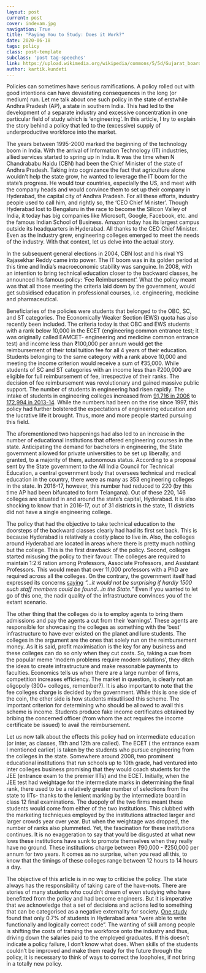 ```yaml
---
layout: post
current: post
cover: indexam.jpg
navigation: True
title: "Paying You to Study: Does it Work?"
date: 2020-06-18
tags: policy
class: post-template
subclass: 'post tag-speeches'
link: https://upload.wikimedia.org/wikipedia/commons/5/5d/Gujarat_board_exam.jpg
author: kartik.kundeti
---
```

Policies can sometimes have serious ramifications. A policy rolled out with good intentions can have devastating consequences in the long (or medium) run. Let me talk about one such policy in the state of erstwhile Andhra Pradesh (AP), a state in southern India. This had led to the development of a separate industry and excessive concentration in one particular field of study which is ‘engineering’. In this article, I try to explain the story behind a policy that led to the (excessive) supply of underproductive workforce into the market.

The years between 1995-2000 marked the beginning of the technology boom in India. With the arrival of Information Technology (IT) industries, allied services started to spring up in India. It was the time when N Chandrababu Naidu (CBN) had been the Chief Minister of the state of Andhra Pradesh. Taking into cognizance the fact that agriculture alone wouldn’t help the state grow, he wanted to leverage the IT boom for the state’s progress. He would tour countries, especially the US, and meet with the company heads and would convince them to set up their company in Hyderabad, the capital city of Andhra Pradesh. For all these efforts, industry people used to call him, and rightly so, the ‘CEO Chief Minister’. Though Hyderabad lost to Bengaluru in the race to become the Silicon Valley of India, it today has big companies like Microsoft, Google, Facebook, etc. and the famous Indian School of Business. Amazon today has its largest campus outside its headquarters in Hyderabad. All thanks to the CEO Chief Minister. Even as the industry grew, engineering colleges emerged to meet the needs of the industry. With that context, let us delve into the actual story.

In the subsequent general elections in 2004, CBN lost and his rival YS Rajasekhar Reddy came into power. The IT boom was in its golden period at this time and India’s macroeconomic stability was sanguine. In 2008, with an intention to bring technical education closer to the backward classes, he announced his famous policy: ‘Fee Reimbursement’. What the policy meant was that all those meeting the criteria laid down by the government, would get subsidised education in professional courses, i.e. engineering, medicine and pharmaceutical.

Beneficiaries of the policies were students that belonged to the OBC, SC, and ST categories. The Economically Weaker Section (EWS) quota has also recently been included. The criteria today is that OBC and EWS students with a rank below 10,000 in the ECET (engineering common entrance test; it was originally called EAMCET- engineering and medicine common entrance test) and income less than ₹100,000 per annum would get the reimbursement of their total tuition fee for all 4 years of their education. Students belonging to the same category with a rank above 10,000 and meeting the income criterion would receive a sum of ₹35,000. While students of SC and ST categories with an income less than ₹200,000 are eligible for full reimbursement of fee, irrespective of their ranks. The decision of fee reimbursement was revolutionary and gained massive public support. The number of students in engineering had risen rapidly. The intake of students in engineering colleges increased from [91,716 in 2006](https://shodhganga.inflibnet.ac.in/bitstream/10603/124153/11/11_chapter%201.pdf) to [172,994 in 2013-14](https://www.aicte-india.org/sites/default/files/Perspective%20Plan%20for%20Telangana.pdf). While the numbers had been on the rise since 1997, this policy had further bolstered the expectations of engineering education and the lucrative life it brought. Thus, more and more people started pursuing this field.

The aforementioned two happenings had also led to an increase in the number of educational institutions that offered engineering courses in the state. Anticipating the demand for bachelors in engineering, the State government allowed for private universities to be set up liberally, and granted, to a majority of them, autonomous status. According to a proposal sent by the State government to the All India Council for Technical Education, a central government body that oversees technical and medical education in the country, there were as many as 353 engineering colleges in the state. In 2016-17, however, this number had reduced to 220 (by this time AP had been bifurcated to form Telangana). Out of these 220, 146 colleges are situated in and around the state’s capital, Hyderabad. It is also shocking to know that in 2016-17, out of 31 districts in the state, 11 districts did not have a single engineering college.

The policy that had the objective to take technical education to the doorsteps of the backward classes clearly had had its first set back. This is because Hyderabad is relatively a costly place to live in. Also, the colleges around Hyderabad are located in areas where there is pretty much nothing but the college. This is the first drawback of the policy. Second, colleges started misusing the policy to their favour. The colleges are required to maintain 1:2:6 ration among Professors, Associate Professors, and Assistant Professors. This would mean that over 11,000 professors with a PhD are required across all the colleges. On the contrary, the government itself had expressed its concerns [saying](https://www.aicte-india.org/sites/default/files/Perspective%20Plan%20for%20Telangana.pdf) *“…it would not be surprising if hardly 1500 such staff members could be found…in the State.”* Even if you wanted to let go of this one, the nadir quality of the infrastructure convinces you of the extant scenario.

The other thing that the colleges do is to employ agents to bring them admissions and pay the agents a cut from their ‘earnings’. These agents are responsible for showcasing the colleges as something with the ‘best’ infrastructure to have ever existed on the planet and lure students. The colleges in the argument are the ones that solely run on the reimbursement money. As it is said, profit maximisation is the key for any business and these colleges can do so only when they cut costs. So, taking a cue from the popular meme ‘modern problems require modern solutions’, they ditch the ideas to create infrastructure and make reasonable payments to faculties. Economics tells us when there are a large number of firms, competition increases efficiency. The market in question, is clearly not an oligopoly (300+ colleges, remember?). It is also important to note that the fee colleges charge is decided by the government. While this is one side of the coin, the other side is how students misutilised this scheme. The important criterion for determining who should be allowed to avail this scheme is income. Students produce fake income certificates obtained by bribing the concerned officer (from whom the act requires the income certificate be issued) to avail the reimbursement.

Let us now talk about the effects this policy had on intermediate education (or inter, as classes, 11th and 12th are called). The ECET ( the entrance exam I mentioned earlier) is taken by the students who pursue engineering from the colleges in the state. Somewhere around 2008, two prominent educational institutions that run schools up to 10th grade, had ventured into inter colleges business promising that they would coach students for the JEE (entrance exam to the premier IITs) and the ECET. Initially, when the JEE test had weightage for the intermediate marks in determining the final rank, there used to be a relatively greater number of selections from the state to IITs- thanks to the lenient marking by the intermediate board in class 12 final examinations. The duopoly of the two firms meant these students would come from either of the two institutions. This clubbed with the marketing techniques employed by the institutions attracted larger and larger crowds year over year. But when the weightage was dropped, the number of ranks also plummeted. Yet, the fascination for these institutions continues. It is no exaggeration to say that you’d be disgusted at what new lows these institutions have sunk to promote themselves when they really have no ground. These institutions charge between ₹90,000 - ₹250,000 per annum for two years. It comes as no surprise, when you read all this, to know that the timings of these colleges range between 12 hours to 14 hours a day.

The objective of this article is in no way to criticise the policy. The state always has the responsibility of taking care of the have-nots. There are stories of many students who couldn’t dream of even studying who have benefitted from the policy and had become engineers. But it is imperative that we acknowledge that a set of decisions and actions led to something that can be categorised as a negative externality for society. [One study](https://timesofindia.indiatimes.com/city/hyderabad/engineers-from-city-least-employable-reveals-study/articleshow/58555002.cms) found that only 0.7% of students in Hyderabad area “were able to write functionally and logically correct code”. The wanting of skill among people is shifting the costs of training the workforce onto the industry and thus, driving down the salaries paid to the employed graduates. If this doesn’t indicate a policy failure, I don’t know what does. When skills of the students couldn’t be improved and make them ready for the future through the policy, it is necessary to think of ways to correct the loopholes, if not bring in a totally new policy.

